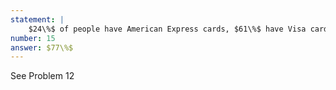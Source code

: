 ```yaml
---
statement: | 
    $24\%$ of people have American Express cards, $61\%$ have Visa cards, and $8\%$ have both. What percentage of people have at least one credit card?
number: 15
answer: $77\%$
---
```

See Problem 12